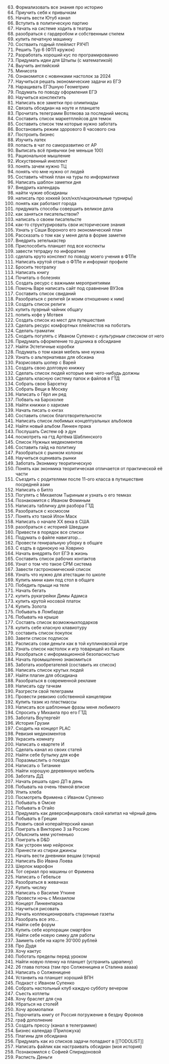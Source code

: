 63. Формализовать все знания про историю
64. Приучить себя к привычкам
65. Начать вести Ютуб канал
66. Вступить в политическую партию
67. Начать на системе ходить в театры
68. разобраться с гардеробом и собственным стилем
69. купить печатную машинку
70. Состваить годный плейлист РХЧП
71. Решить Тур 6 (ФТЛ кружок)
72. Разработать хороший кус по програмированию
73. Придумать идеи для Штыпы (с математикой)
74. Выучить английский
75. Минисота
76. Ознакомится с новинками настолок за 2024
77. Научиться решать экономические задачи из ЕГЭ
78. Наращивать ЕГЭшную Геометрию
79. Подумать по поводу оформления ЕГЭ
80. Научиться конспектить
81. Написать все заметки про олимпиады
82. Связать обсидиан на ноуте и планшете
83. Прочитать телеграмм Вотякова за последний месяц
84. Составить список маркетплейсов для темок
85. Составить список тем которые нужно заботать
86. Востановить режим здорового 8 часового сна
87. Построить бизнес
88. Изучить латех
89. попасть в чат по саморазвитию от АР
90. Выписать всё привычки (не меньше 100)
91. Рациональное мышление
92. Искуственный инеллект
93. понять зачем нужно ТЦ
94. понять что мне нужно от людей
95. Составить чёткий план на туры по информатике
96. Написать шаблон заметки дня
97. Внедрить календарь
98. найти чужие обсидианы
99. написать про хоккей (кхл/нхл/национальные турниры)
100. понять как работают города
101. придумать способы совершить великое дела
102. как заняться писательством?
103. написать о своем писательсте
104. как-то структурировать свои исторические знания
105. Узнать у Саши Вороного его экономический план
106. Рассказать о том как у меня дела в форме заметке
107. Внедрить зетелькастер
108. Приспособить планшет под все коспекты
109. завести тетрадку по инфоратике
110. сделать круто конспект по поводу моего учения в ФТЛе
111. Написать крутой отзыв о ФТЛе и информат профиле
112. Бросить теотралку
113. Написать книгу
114. Почитать о болезнях
115. Создать ресурс с важными мероприятиями
116. Помочь Варе написать сайт под сравнение ВУЗов
117. Составить список свиданий
118. Разобраться с религей (и моим отношению к ним)
119. Создать список религи
120. купить пуэрный чайник  общагу
121. попить кофе у Мотвея
122. Создать список из мест для путешествия
123. Сделать ресурс комфортных плейлистов на поботать
124. Сделать граматик
125. Сходить погулять с Иваном Супенко с *культурным списоком* от него
126. Придумать оформление то душника в обсидиане
127. Найти Эстетичные коробки
128. Подумать о том какая мебель мне нужна
129. Узнать о альтернативах для обсиана
130. Разрисовать шопер с Варей
131. Создать свою долговую книжку
132. Сделать список людей которые мне чего-нибудь должны
133. Сделать класную систему папок и файлов в ГТД
134. Собрать свою Барсетку
135. Собрать Вещи в Москву
136. Написать о Гёрл ин ред
137. Побвать на Барохолке
138. Найти книжки о харизме
139. Начать писать о кнгах
140. Составить список благотворительности
141. Написать список любимых концептуальных альбомов
142. Найти новый альбом Линкен прака
143. Послушать Систем оф э дун
144. посмотреть на гтд Артёма Шаблинского
145. Список Нужных медекоментов
146. Составить гайд на политику
147. Разобраться с рынком колонак
148. Научиться оценивать рынки
149. Заботать Эконмику теоритическую
150. Понять как эконмика теоритическая отличается от практической её части
151. Съездить с родителями после 11-ого класса в путишествие посредней азии
152. Написать о Битлз
153. Погулять с Михаилом Тыриным и узнать о его темках
154. Познакомится с Иваном Фоминым
155. Написать табличку для разбора ГТД
156. Разобраться с космосом
157. Понять кто такой Илон Маск
158. Написать о начале ХХ века в США
159. разобраться с историей Шведции
160. Привести в порядок все списки
161. Подумать о файле навигатор...
162. Провести гениральную уборку в общаге
163. С ездть в одинокую на Ховрино
164. Начать внедрять бот ЕГЭ в жизнь
165. Составить список рабочих контактов
166. Узнат о том что такое СРМ система
167. Завести гастрономический список
168. Узнать что нужно для атестации по школе
169. Купить мини каин под стол в общаге
170. Победить прыщи на теле
171. Начать бегать
172. купить рукагрейки Димы Адамса
173. купить крутой носовой платок
174. Купить Золота
175. Побывать в Ломбарде
176. Побывать на крыше
177. Составть список возможныхподарков
178. купить себе класную клавиотуру 
179. составить список покупок
180. Завети список подписок
181. Расписать сови деньги как в той куплиновской игре
182. Узнать список настолок и игр товарищей из Кашек
183. Разобраться с информационной безопасностью
184. Начать промышленно знакомиться
185. Заботать изобретателей (составить их список)
186. Написать список крутых людей
187. Найти плагин для обсидиана
188. Разобраться в современной рекламе
189. Написать оду тачкам
190. Разгрести свой телеграмм
191. Провести ревизию собственной канцелярии
192. Купить тазик из пластмассы
193. Написать все шаблонные фразы меня любимого
194. Спросить у Михаила про его ГТД
195. Заботать Воутергейт
196. История Грузии
197. Сходить на концерт PLAC
198. Ревизия медекоментов
199. Украсить комнату
200. Написать о квартете И
201. Сделать канал из своих статей
202. Найти себе бутылку для кофе
203. Поразмыслить о поездах
204. Написать о Титанике
205. Найти хорошую деревянную мебель
206. Заботать ДД
207. Начать решать одно ДП в день
208. Побывать на очень тёмной вписке
209. Упить хлеба
210. Посмотреть Фримена с Иваном Супенко
211. Побывать в Омске
212. Побывать в Огайо
213. Придумать как деверсифицировать свой капитал на чёрный день
214. Побывать в Греции
215. Развить свой коперайтерский канал
216. Поиграть в Викторию 3 за Россию
217. Объяснить мем уютненько
218. Поиграть в D&D
219. Как устроен мир нейронок
220. Принести из стирки джинсы
221. Начать вести дневники вещам (стирка)
222. Написать Bio Ивана Лоева
223. Шерлок марофон
224. Тот сериал про машины от Фримена
225. Написать о Гебельсе
226. Разобраться в жевачках
227. Купить числку
228. Написать о Василие Уткине
229. Провести ночь с Михаилом 
230. Концерт Линкенпарка
231. Научиться рисовать
232. Начать коллекционировать старинные газеты
233. Разобрать все это...
234. Найти себе форум
235. Купить себе корпорации смартфон
236. Найти себе новую симку для работы
237. Заиметь себе на карте 30'000 рублей
238. Про Дудя
239. Хочу кактус
240. Поботать пределы перед уроком
241. Найти новую пленку на планшет (устранить царапину)
242. 26 глава потока (там про Солженицина и Сталина ааааа)
243. Написать о Солженицене
244. Устанвить на планшет хороший ВПН
245. Подкаст с Иваном Супенко
246. Собрать настольный клуб каждую субботу вечером
247. Съесть котлеты
248. Хочу браслет для сна
249. Убраться на столеЙ
250. Хочу аромопалки
251. Порочитать книгу от Россия погружение в бездну Фроянов
252. граф дополнение
254. Создать прессу (канал в телеграмме)
255. Бизнес календар (Приложуха)
256. Плагины для обсидиана
257. Придумать как из списков задачи попадают в [[TODOLIST]]
258. Написать файлик как настраивать обсидиан (моя история)
259. Познакомился с Софией Спиридоновой
260. Расписть Деньги